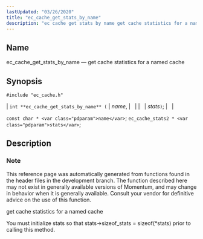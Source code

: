 ```yaml
---
lastUpdated: "03/26/2020"
title: "ec_cache_get_stats_by_name"
description: "ec cache get stats by name get cache statistics for a named cache int ec cache get stats by name name stats const char name ec cache stats 2 stats This reference page was automatically generated from functions found in the header files in the development branch The function described..."
---
```


<a name="apis.ec_cache_get_stats_by_name"></a> 
## Name

ec_cache_get_stats_by_name — get cache statistics for a named cache

## Synopsis

`#include "ec_cache.h"`

| `int **ec_cache_get_stats_by_name** (` | <var class="pdparam">name</var>, |   |
|   | <var class="pdparam">stats</var>`)`; |   |

`const char * <var class="pdparam">name</var>`;
`ec_cache_stats2 * <var class="pdparam">stats</var>`;<a name="idp50822496"></a> 
## Description

### Note

This reference page was automatically generated from functions found in the header files in the development branch. The function described here may not exist in generally available versions of Momentum, and may change in behavior when it is generally available. Consult your vendor for definitive advice on the use of this function.

get cache statistics for a named cache

You must initialize stats so that stats->sizeof_stats = sizeof(*stats) prior to calling this method.